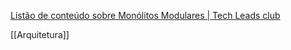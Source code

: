 [Listão de conteúdo sobre Monólitos Modulares | Tech Leads club](https://www.techleads.club/c/desenvolvimento-e-arquitetura-de-software/listao-de-conteudo-sobre-monolitos-modulares-b738e94d-a04e-4fc7-bde9-c150170767fd)

[[Arquitetura]]